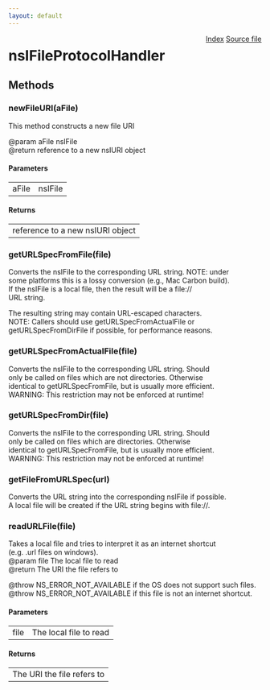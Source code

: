 ```yaml
---
layout: default
---
```

<div class='links' style='float:right'><a href="../index.html">Index</a>
<a href="http://dxr.mozilla.org/mozilla-central/source/netwerk/protocol/file/nsIFileProtocolHandler.idl">Source file</a>
</div>

# nsIFileProtocolHandler #

## Methods ##

### newFileURI(aFile) ###
  
This method constructs a new file URI   
  
@param aFile nsIFile  
@return reference to a new nsIURI object  
  

#### Parameters ####

<table>

<tr>
<td>aFile</td>
<td>nsIFile  
</td>
</tr>

</table>

#### Returns ####

<table>

<tr>
<td>reference to a new nsIURI object  
</td>
</tr>

</table>

### getURLSpecFromFile(file) ###
  
Converts the nsIFile to the corresponding URL string.  NOTE: under  
some platforms this is a lossy conversion (e.g., Mac Carbon build).  
If the nsIFile is a local file, then the result will be a file://  
URL string.  
  
The resulting string may contain URL-escaped characters.  
NOTE: Callers should use getURLSpecFromActualFile or  
getURLSpecFromDirFile if possible, for performance reasons.  
  

### getURLSpecFromActualFile(file) ###
  
Converts the nsIFile to the corresponding URL string. Should  
only be called on files which are not directories. Otherwise  
identical to getURLSpecFromFile, but is usually more efficient.  
WARNING: This restriction may not be enforced at runtime!   
  

### getURLSpecFromDir(file) ###
  
Converts the nsIFile to the corresponding URL string. Should  
only be called on files which are directories. Otherwise  
identical to getURLSpecFromFile, but is usually more efficient.  
WARNING: This restriction may not be enforced at runtime!   
  

### getFileFromURLSpec(url) ###
  
Converts the URL string into the corresponding nsIFile if possible.  
A local file will be created if the URL string begins with file://.  
  

### readURLFile(file) ###
  
Takes a local file and tries to interpret it as an internet shortcut  
(e.g. .url files on windows).  
@param file The local file to read  
@return The URI the file refers to  
  
@throw NS_ERROR_NOT_AVAILABLE if the OS does not support such files.  
@throw NS_ERROR_NOT_AVAILABLE if this file is not an internet shortcut.  
  

#### Parameters ####

<table>

<tr>
<td>file</td>
<td>The local file to read  
</td>
</tr>

</table>

#### Returns ####

<table>

<tr>
<td>The URI the file refers to  
</td>
</tr>

</table>
